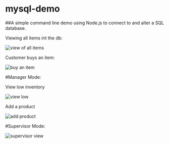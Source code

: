 # mysql-demo

##A simple command line demo using Node.js to connect to and alter a SQL database.

Viewing all items int the db:

![view of all items](https://github.com/gwilken/mysql-demo/tree/master/screenshots/printitems.jpg "View items")

Customer buys an item:

![buy an item](https://github.com/gwilken/mysql-demo/blob/master/screenshots/buyitem.jpg "Buy items")

#Manager Mode:

View low inventory

![view low](https://github.com/gwilken/mysql-demo/blob/master/screenshots/viewlow.tiff "View Low Inventory")

Add a product

![add product](https://github.com/gwilken/mysql-demo/blob/master/screenshots/addproduct.tiff "Add product")

#Supervisor Mode:

![supervisor view](https://github.com/gwilken/mysql-demo/blob/master/screenshots/supervisor.tiff "Supervisor View")

